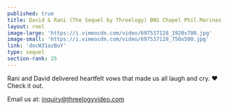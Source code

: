 ```yaml
---
published: true
title: David & Rani (The Sequel by Threelogy) BNS Chapel Phil.Marines - April 2018
layout: reel
image-large: 'https://i.vimeocdn.com/video/697537128_1920x700.jpg'
image-small: 'https://i.vimeocdn.com/video/697537128_750x500.jpg'
link: 'docW31azBuY'
type: sequel
section-rank: 25
---
```

Rani and David delivered heartfelt vows that made us all laugh and cry. ❤️
Check it out.

Email us at: inquiry@threelogyvideo.com
